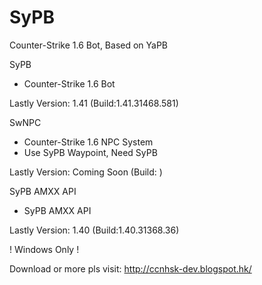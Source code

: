 # SyPB
Counter-Strike 1.6 Bot, Based on YaPB

SyPB
 - Counter-Strike 1.6 Bot

Lastly Version: 1.41 (Build:1.41.31468.581)

SwNPC
 - Counter-Strike 1.6 NPC System
 - Use SyPB Waypoint, Need SyPB 

Lastly Version: Coming Soon (Build: )

SyPB AMXX API
 - SyPB AMXX API

Lastly Version: 1.40 (Build:1.40.31368.36)

! Windows Only !

Download or more pls visit: http://ccnhsk-dev.blogspot.hk/
